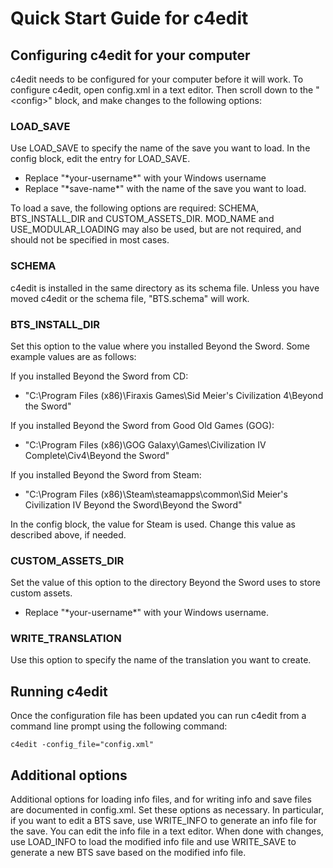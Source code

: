 # Quick Start Guide for c4edit

## Configuring c4edit for your computer

c4edit needs to be configured for your computer before it will work. To configure c4edit, open
config.xml in a text editor. Then scroll down to the "\<config\>" block, and make changes to
the following options:

### LOAD_SAVE

Use LOAD_SAVE to specify the name of the save you want to load. In the config block, edit the
entry for LOAD_SAVE.

* Replace "\*your-username\*" with your Windows username
* Replace "\*save-name\*" with the name of the save you want to load.

To load a save, the following options are required: SCHEMA, BTS_INSTALL_DIR and CUSTOM_ASSETS_DIR.
MOD_NAME and USE_MODULAR_LOADING may also be used, but are not required, and should not be
specified in most cases.

### SCHEMA

c4edit is installed in the same directory as its schema file. Unless you have moved c4edit or the
schema file, "BTS.schema" will work.

### BTS_INSTALL_DIR

Set this option to the value where you installed Beyond the Sword. Some example values are as
follows:

If you installed Beyond the Sword from CD:

* "C:\Program Files (x86)\Firaxis Games\Sid Meier's Civilization 4\Beyond the Sword"

If you installed Beyond the Sword from Good Old Games (GOG):

* "C:\Program Files (x86)\GOG Galaxy\Games\Civilization IV Complete\Civ4\Beyond the Sword"

If you installed Beyond the Sword from Steam:

* "C:\Program Files (x86)\Steam\steamapps\common\Sid Meier's Civilization IV Beyond the Sword\Beyond
  the Sword"

In the config block, the value for Steam is used. Change this value as described above, if needed.

### CUSTOM_ASSETS_DIR

Set the value of this option to the directory Beyond the Sword uses to store custom assets.

* Replace "\*your-username\*" with your Windows username.

### WRITE_TRANSLATION

Use this option to specify the name of the translation you want to create.

## Running c4edit

Once the configuration file has been updated you can run c4edit from a command line prompt using
the following command:

```
c4edit -config_file="config.xml"
```

## Additional options

Additional options for loading info files, and for writing info and save files are documented
in config.xml. Set these options as necessary. In particular, if you want to edit a BTS
save, use WRITE_INFO to generate an info file for the save. You can edit the info file in a
text editor. When done with changes, use LOAD_INFO to load the modified info file and use
WRITE_SAVE to generate a new BTS save based on the modified info file.